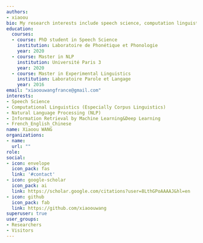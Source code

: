 ```yaml
---
authors:
- xiaoou
bio: My research interests include speech science, computation linguistics and more generally, natural language processing
education:
  courses:
  - course: PhD student in Speech Science
    institution: Laboratoire de Phonétique et Phonologie
    year: 2020
  - course: Master in NLP
    institution: Université Paris 3
    year: 2020
  - course: Master in Experimental Linguistics
    institution: Laboratoire Parole et Langage
    year: 2016
email: "xiaoouwangfrance@gmail.com"
interests:
- Speech Science
- Computational Linguistics (Especially Corpus Linguistics)
- Natural Language Processing (NLP)
- Information Retrieval by Machine Learning&Deep Learning
- French_English_Chinese
name: Xiaoou WANG
organizations:
- name:
  url: ""
role:
social:
- icon: envelope
  icon_pack: fas
  link: '#contact'
- icon: google-scholar
  icon_pack: ai
  link: https://scholar.google.com/citations?user=8LthGPoAAAAJ&hl=en
- icon: github
  icon_pack: fab
  link: https://github.com/xiaoouwang
superuser: true
user_groups:
- Researchers
- Visitors
---
```


